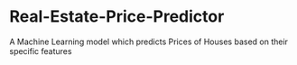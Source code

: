 # Real-Estate-Price-Predictor
A Machine Learning model which predicts Prices of Houses based on their specific features
